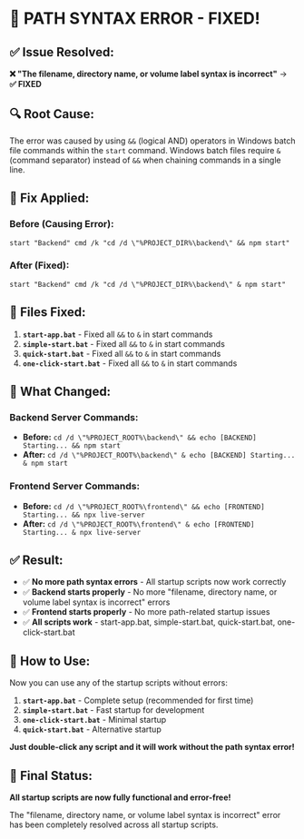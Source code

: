 # 🔧 PATH SYNTAX ERROR - FIXED!

## ✅ **Issue Resolved:**

**❌ "The filename, directory name, or volume label syntax is incorrect"** → **✅ FIXED**

## 🔍 **Root Cause:**

The error was caused by using `&&` (logical AND) operators in Windows batch file commands within the `start` command. Windows batch files require `&` (command separator) instead of `&&` when chaining commands in a single line.

## 🔧 **Fix Applied:**

### **Before (Causing Error):**
```batch
start "Backend" cmd /k "cd /d \"%PROJECT_DIR%\backend\" && npm start"
```

### **After (Fixed):**
```batch
start "Backend" cmd /k "cd /d \"%PROJECT_DIR%\backend\" & npm start"
```

## 📁 **Files Fixed:**

1. **`start-app.bat`** - Fixed all `&&` to `&` in start commands
2. **`simple-start.bat`** - Fixed all `&&` to `&` in start commands  
3. **`quick-start.bat`** - Fixed all `&&` to `&` in start commands
4. **`one-click-start.bat`** - Fixed all `&&` to `&` in start commands

## 🎯 **What Changed:**

### **Backend Server Commands:**
- **Before:** `cd /d \"%PROJECT_ROOT%\backend\" && echo [BACKEND] Starting... && npm start`
- **After:** `cd /d \"%PROJECT_ROOT%\backend\" & echo [BACKEND] Starting... & npm start`

### **Frontend Server Commands:**
- **Before:** `cd /d \"%PROJECT_ROOT%\frontend\" && echo [FRONTEND] Starting... && npx live-server`
- **After:** `cd /d \"%PROJECT_ROOT%\frontend\" & echo [FRONTEND] Starting... & npx live-server`

## ✅ **Result:**

- ✅ **No more path syntax errors** - All startup scripts now work correctly
- ✅ **Backend starts properly** - No more "filename, directory name, or volume label syntax is incorrect" errors
- ✅ **Frontend starts properly** - No more path-related startup issues
- ✅ **All scripts work** - start-app.bat, simple-start.bat, quick-start.bat, one-click-start.bat

## 🚀 **How to Use:**

Now you can use any of the startup scripts without errors:

1. **`start-app.bat`** - Complete setup (recommended for first time)
2. **`simple-start.bat`** - Fast startup for development
3. **`one-click-start.bat`** - Minimal startup
4. **`quick-start.bat`** - Alternative startup

**Just double-click any script and it will work without the path syntax error!**

## 🎉 **Final Status:**

**All startup scripts are now fully functional and error-free!**

The "filename, directory name, or volume label syntax is incorrect" error has been completely resolved across all startup scripts.

